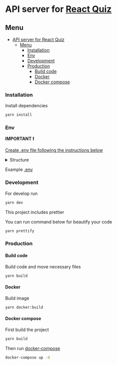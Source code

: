 # API server for [React Quiz](https://github.com/Mayamee/react-quiz)

## Menu
- [API server for React Quiz](#api-server-for-react-quiz)
	- [Menu](#menu)
		- [Installation](#installation)
		- [Env](#env)
		- [Development](#development)
		- [Production](#production)
			- [Build code](#build-code)
			- [Docker](#docker)
			- [Docker compose](#docker-compose)


### Installation
Install dependencies
```sh
yarn install
```

### Env

<strong>IMPORTANT ❗️</strong>

<u>Create .env file following the instructions below</u>

<details>
<summary>Structure</summary>

|        Value       | Explain                                                               |
|:------------------:|-----------------------------------------------------------------------|
|     SERVER_PORT    | the port that the server will listen on (8080 by default)             |
|       APP_URL      | url of api server (used in mail)                                      |
|     CLIENT_URL     | the frontend url                                                      |
|       ORIGINS      | the array of origins                                                  |
|    BCRYPT_ROUNDS   | number of rounds for bcrypt (used to get a hash sum of the password)  |
|  JWT_ACCESS_SECRET | secret phrase for the access token (used to get a JWT access token)   |
| JWT_REFRESH_SECRET | secret phrase for the refresh token (used to get a JWT refresh token) |
|      SMTP_HOST     | host of mail server (ip or fqdn)                                      |
|      SMTP_PORT     | the port that the smtp server uses                                    |
|      SMTP_USER     | user smtp                                                             |
|   SMTP_USER_EMAIL  | the mailing address from which the letters will be sent               |
|  SMTP_API_PASSWORD | smtp user's password                                                  |
|       DB_USER      | name of user in database                                              |
|     DB_PASSWORD    | password of user in database                                          |
|       DB_NAME      | name of database                                                      |
|       DB_HOST      | host of database (ip or fqdn)                                         |
|       DB_PORT      | the port that your mongodb instance listen on                         |

</details>

Example [.env](https://gist.githubusercontent.com/Mayamee/6f2bc4e4b406653fe24d7f23247d869c/raw/592da83ae742aab6b4f6bc095f9737b1f98b00e7/.env)

### Development
For develop run
```sh
yarn dev
```

This project includes prettier

You can run command below for beautify your code
```sh
yarn prettify
```

### Production

#### Build code

Build code and move necessary files
```sh
yarn build
```
#### Docker
Build image
```sh
yarn docker:build
```
#### Docker compose

First build the project
```sh
yarn build
```
Then run [docker-compose](https://docs.docker.com/compose)
```sh
docker-compose up -d
```